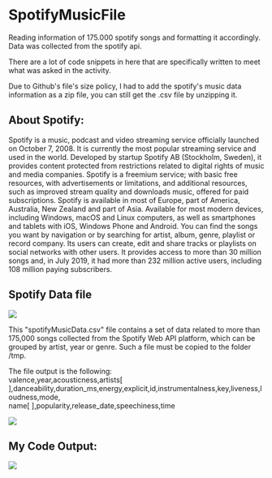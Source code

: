 # SpotifyMusicFile

Reading information of 175.000 spotify songs and formatting it accordingly. Data was collected from the spotify api.

There are a lot of code snippets in here that are specifically written to meet what was asked in the activity.

Due to Github's file's size policy, I had to add the spotify's music data information as a zip file, you can still get the .csv file by unzipping it.

## About Spotify:

Spotify is a music, podcast and video streaming service officially launched on October 7, 2008. It is currently the most popular streaming service and used in the world. Developed by startup Spotify AB (Stockholm, Sweden), it provides content protected from restrictions related to digital rights of music and media companies. Spotify is a freemium service; with basic free resources, with advertisements or limitations, and additional resources, such as improved stream quality and downloads music, offered for paid subscriptions. Spotify is available in most of Europe, part of America, Australia, New Zealand and part of Asia. Available for most modern devices, including Windows, macOS and Linux computers, as well as smartphones and tablets with iOS, Windows Phone and Android. You can find the songs you want by navigation or by searching for artist, album, genre, playlist or record company. Its users can create, edit and share tracks or playlists on social networks with other users. It provides access to more than 30 million songs and, in July 2019, it had more than 232 million active users, including 108 million paying subscribers. 

## Spotify Data file

<p>
  <img src="https://imgur.com/hJVe1Bd.png">
</p>

This "spotifyMusicData.csv" file contains a set of data related to more than 175,000 songs collected from the Spotify Web API platform, which can be grouped by artist, year or genre. Such a file must be copied to the folder /tmp.

The file output is the following:<br>
valence,year,acousticness,artists[ ],danceability,duration_ms,energy,explicit,id,instrumentalness,key,liveness,loudness,mode,<br>name[ ],popularity,release_date,speechiness,time
<p>
  <img src="https://i.ibb.co/GQdScC6/spotifymusicdatafile.png">
</p>

## My Code Output:

<p>
  <img src="https://github.com/pablo-padua/SpotifyMusicFile/blob/master/spotifyMusicOutput.gif">
</p>
